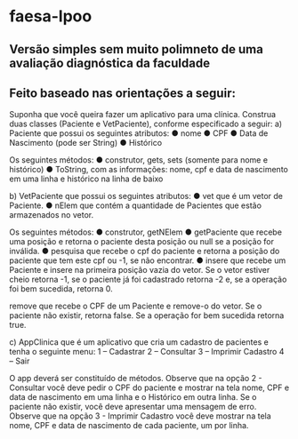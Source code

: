 # faesa-lpoo  
## Versão simples sem muito polimneto de uma avaliação diagnóstica da faculdade
## Feito baseado nas orientações a seguir:

Suponha que você queira fazer um aplicativo para uma clínica.
Construa duas classes (Paciente e VetPaciente), conforme
especificado a seguir:
a) Paciente que possui os seguintes atributos:
● nome
● CPF
● Data de Nascimento (pode ser String)
● Histórico

Os seguintes métodos:
● construtor, gets, sets (somente para nome e histórico)
● ToString, com as informações: nome, cpf e data de nascimento em
uma linha e histórico na linha de baixo

b) VetPaciente que possui os seguintes atributos:
● vet que é um vetor de Paciente.
● nElem que contém a quantidade de Pacientes que estão
armazenados no vetor.

Os seguintes métodos:
● construtor, getNElem
● getPaciente que recebe uma posição e retorna o paciente
desta posição ou null se a posição for inválida.
● pesquisa que recebe o cpf do paciente e retorna a posição do
paciente que tem este cpf ou -1, se não encontrar.
● insere que recebe um Paciente e insere na primeira posição
vazia do vetor. Se o vetor estiver cheio retorna -1, se o
paciente já foi cadastrado retorna -2 e, se a operação foi bem
sucedida, retorna 0.

remove que recebe o CPF de um Paciente e remove-o do
vetor. Se o paciente não existir, retorna false. Se a operação
for bem sucedida retorna true.

c) AppClinica que é um aplicativo que cria um cadastro de
pacientes e tenha o seguinte menu:
1 – Cadastrar
2 – Consultar
3 – Imprimir Cadastro
4 – Sair

O app deverá ser constituído de métodos.
Observe que na opção 2 - Consultar você deve pedir o CPF do
paciente e mostrar na tela nome, CPF e data de nascimento em
uma linha e o Histórico em outra linha. Se o paciente não existir,
você deve apresentar uma mensagem de erro.
Observe que na opção 3 - Imprimir Cadastro você deve mostrar na
tela nome, CPF e data de nascimento de cada paciente, um por
linha.